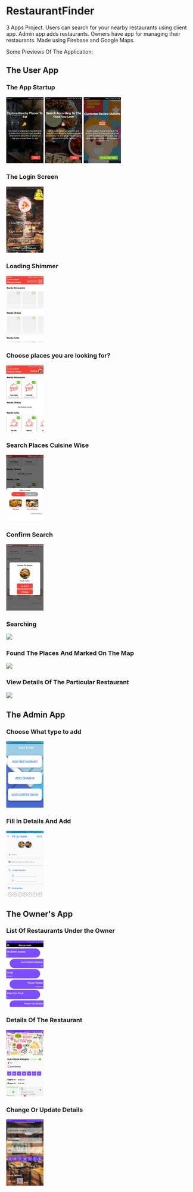 # RestaurantFinder
3 Apps Project. Users can search for your nearby restaurants using client app. Admin app adds restaurants. Owners have app for managing their restaurants. Made using Firebase and Google Maps.


Some Previews Of The Application:

## The User App





### The App Startup

<img src="Previews/P1.png" width="100">
<img src="Previews/P2.png" width="100">
<img src="Previews/P3.png" width="100">


### The Login Screen


<img src="Previews/Preview1.jpeg" width="100">



### Loading Shimmer


<img src="Previews/P4.png" width="100">



### Choose places you are looking for?


<img src="Previews/P5.png" width="100">




### Search Places Cuisine Wise


<img src="Previews/P6.png" width="100">




### Confirm Search

<img src="Previews/P7.png" width="100">




### Searching


<img src="Previews/P10.jpeg" width="100">




### Found The Places And Marked On The Map


<img src="Previews/P8.jpeg" width="100">




### View Details Of The Particular Restaurant


<img src="Previews/P9.jpeg" width="100">




## The Admin App


### Choose What type to add

<img src="Previews/Preview7.jpeg" width="100">


### Fill In Details And Add

<img src="Previews/Preview8.jpeg" width="100">


## The Owner's App

### List Of Restaurants Under the Owner


<img src="Previews/Preview9.jpeg" width="100">



### Details Of The Restaurant

<img src="Previews/Preview10.jpeg" width="100">



### Change Or Update Details

<img src="Previews/Preview11.jpeg" width="100">

